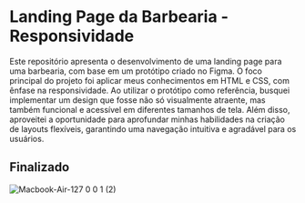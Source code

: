 # Landing Page da Barbearia - Responsividade

Este repositório apresenta o desenvolvimento de uma landing page para uma barbearia, com base em um protótipo criado no Figma. O foco principal do projeto foi aplicar meus conhecimentos em HTML e CSS, com ênfase na responsividade. Ao utilizar o protótipo como referência, busquei implementar um design que fosse não só visualmente atraente, mas também funcional e acessível em diferentes tamanhos de tela. Além disso, aproveitei a oportunidade para aprofundar minhas habilidades na criação de layouts flexíveis, garantindo uma navegação intuitiva e agradável para os usuários.

## Finalizado
![Macbook-Air-127 0 0 1 (2)](https://github.com/user-attachments/assets/f6df004e-b274-4b22-aab6-8fc8ea0efed7)

